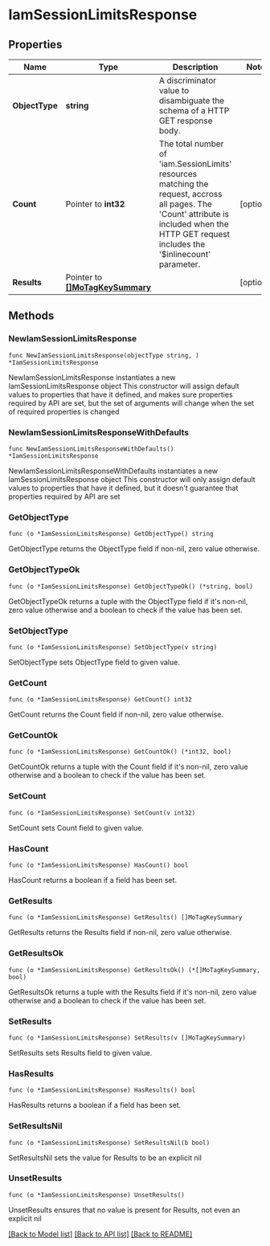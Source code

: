 # IamSessionLimitsResponse

## Properties

Name | Type | Description | Notes
------------ | ------------- | ------------- | -------------
**ObjectType** | **string** | A discriminator value to disambiguate the schema of a HTTP GET response body. | 
**Count** | Pointer to **int32** | The total number of &#39;iam.SessionLimits&#39; resources matching the request, accross all pages. The &#39;Count&#39; attribute is included when the HTTP GET request includes the &#39;$inlinecount&#39; parameter. | [optional] 
**Results** | Pointer to [**[]MoTagKeySummary**](mo.TagKeySummary.md) |  | [optional] 

## Methods

### NewIamSessionLimitsResponse

`func NewIamSessionLimitsResponse(objectType string, ) *IamSessionLimitsResponse`

NewIamSessionLimitsResponse instantiates a new IamSessionLimitsResponse object
This constructor will assign default values to properties that have it defined,
and makes sure properties required by API are set, but the set of arguments
will change when the set of required properties is changed

### NewIamSessionLimitsResponseWithDefaults

`func NewIamSessionLimitsResponseWithDefaults() *IamSessionLimitsResponse`

NewIamSessionLimitsResponseWithDefaults instantiates a new IamSessionLimitsResponse object
This constructor will only assign default values to properties that have it defined,
but it doesn't guarantee that properties required by API are set

### GetObjectType

`func (o *IamSessionLimitsResponse) GetObjectType() string`

GetObjectType returns the ObjectType field if non-nil, zero value otherwise.

### GetObjectTypeOk

`func (o *IamSessionLimitsResponse) GetObjectTypeOk() (*string, bool)`

GetObjectTypeOk returns a tuple with the ObjectType field if it's non-nil, zero value otherwise
and a boolean to check if the value has been set.

### SetObjectType

`func (o *IamSessionLimitsResponse) SetObjectType(v string)`

SetObjectType sets ObjectType field to given value.


### GetCount

`func (o *IamSessionLimitsResponse) GetCount() int32`

GetCount returns the Count field if non-nil, zero value otherwise.

### GetCountOk

`func (o *IamSessionLimitsResponse) GetCountOk() (*int32, bool)`

GetCountOk returns a tuple with the Count field if it's non-nil, zero value otherwise
and a boolean to check if the value has been set.

### SetCount

`func (o *IamSessionLimitsResponse) SetCount(v int32)`

SetCount sets Count field to given value.

### HasCount

`func (o *IamSessionLimitsResponse) HasCount() bool`

HasCount returns a boolean if a field has been set.

### GetResults

`func (o *IamSessionLimitsResponse) GetResults() []MoTagKeySummary`

GetResults returns the Results field if non-nil, zero value otherwise.

### GetResultsOk

`func (o *IamSessionLimitsResponse) GetResultsOk() (*[]MoTagKeySummary, bool)`

GetResultsOk returns a tuple with the Results field if it's non-nil, zero value otherwise
and a boolean to check if the value has been set.

### SetResults

`func (o *IamSessionLimitsResponse) SetResults(v []MoTagKeySummary)`

SetResults sets Results field to given value.

### HasResults

`func (o *IamSessionLimitsResponse) HasResults() bool`

HasResults returns a boolean if a field has been set.

### SetResultsNil

`func (o *IamSessionLimitsResponse) SetResultsNil(b bool)`

 SetResultsNil sets the value for Results to be an explicit nil

### UnsetResults
`func (o *IamSessionLimitsResponse) UnsetResults()`

UnsetResults ensures that no value is present for Results, not even an explicit nil

[[Back to Model list]](../README.md#documentation-for-models) [[Back to API list]](../README.md#documentation-for-api-endpoints) [[Back to README]](../README.md)


